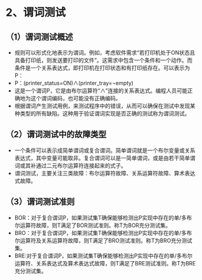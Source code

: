 # 2、谓词测试



## （1）谓词测试概述

- 规则可以形式化地表示为谓词。例如，考虑软件需求“若打印机处于ON状态且具备打印纸，则发送要打印的文件”。这需求中包含一个条件和一个动作。而条件是一个关系表达式，即打印机在打印状态和有打印纸存在。可以表示为P：
- P：(printer_status=ON)∧(printer_tray=¬empty)
- 这是一个谓词P，它是由布尔运算符“∧”连接的关系表达式。编程人员可能正确地为这个谓词编码，也可能没有正确编码。
- 根据谓词产生测试用例，来测试程序中的错误，从而可以确保在测试中发现某种类型的所有缺陷。这种用于验证谓词实现是否正确的测试称为谓词测试。

## （2）谓词测试中的故障类型

- 一个条件可以表示成简单谓词或复合谓词。简单谓词就是一个布尔变量或关系表达式，其中变量可能取非。复合谓词可以是一简单谓词，或是由若干简单谓词或其补通过二元布尔运算符连接起来的式子。
- 谓词测试，主要关注三类故障：布尔运算符故障、关系运算符故障、算术表达式故障。

## （3）谓词测试准则

- BOR：对于复合谓词P，如果测试集T确保能够检测出P实现中存在的单/多布尔运算符故障，则T满足了BOR测试准则。称T为BOR充分测试集。
- BRO：对于复合谓词P，如果测试集T确保能够检测出P实现中存在的单/多布尔运算符及关系运算符故障，则T满足了BRO测试准则。称T为BRO充分测试集。
- BRE:对于复合谓词P，如果测试集T确保能够检测出P实现中存在的单/多布尔运算符、关系表达式及算术表达式故障，则T满足了BRE测试准则。称T为BRE充分测试集。

